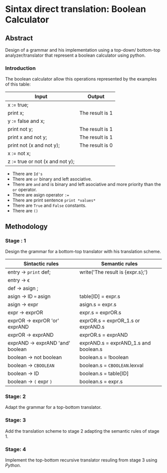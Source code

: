 # Sintax direct translation: Boolean Calculator

## Abstract
Design of a grammar and his implementation using a top-down/ bottom-top analyzer/translator that represent a boolean calculator using python.

### Introduction

The boolean calculator allow this operations represented by the examples of this table:

| Input                           | Output          |
|---------------------------------|-----------------|
| x := true;                      |                 |
| print x;                        | The result is 1 |
| y := false and x;               |                 |
| print not y;                    | The result is 1 |
| print x and not y;              | The result is 1 |
| print not (x and not y);        | The result is 0 |
| x := not x;                     |                 |
| z := true or not (x and not y); |                 |

- There are `Id's ` 
- There are `or`  binary and left asociative.
- There are `and` and is binary and left asociative and more priority than the `or` operator.
- There are asign operator `:=`
- There are print sentence `print *values*`
- There are `True` and `False` constants.
- There are `()`


## Methodology

### Stage : 1

Design the grammar for a bottom-top translator with his translation scheme.

| Sintactic rules                  | Semantic rules                        |
|----------------------------------|---------------------------------------|
| entry -> `print` def;            | write('The result is {expr.s};')      |
| entry -> ϵ                       |                                       |
| def -> asign ;                   |                                       |
| asign -> ID `=` asign            | table[ID] = expr.s                    |
| asign -> expr                    | asign.s = expr.s                      |
| expr -> exprOR                   | expr.s = exprOR.s                     |
| exprOR -> exprOR 'or' exprAND    | exprOR.s = exprOR_1.s or exprAND.s    |
| exprOR -> exprAND                | exprOR.s = exprAND                    |
| exprAND -> exprAND 'and' boolean | exprAND.s = exprAND_1.s and boolean.s |
| boolean -> not boolean           | boolean.s = !boolean                  |
| boolean -> `CBOOLEAN`            | boolean.s = `CBOOLEAN`.lexval         |
| boolean -> ID                    | boolean.s = table[ID]                 |
| boolean -> `(` expr `)`          | boolean.s = expr.s                    |



### Stage: 2

Adapt the grammar for a top-bottom translator.

### Stage: 3

Add the translation scheme to stage 2 adapting the semantic rules of stage 1.

### Stage: 4

Implement the top-bottom recursive translator resuling from stage 3 using *Python*.